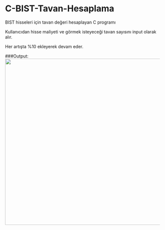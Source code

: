 # C-BIST-Tavan-Hesaplama
BIST hisseleri için tavan değeri hesaplayan C programı

Kullanıcıdan hisse maliyeti ve görmek isteyeceği tavan sayısını input olarak alır.

Her artışta %10 ekleyerek devam eder.

###Output:
<img src="https://media.giphy.com/media/Wb0lJIvVe11OuGTGDY/giphy.gif" width="540" />

